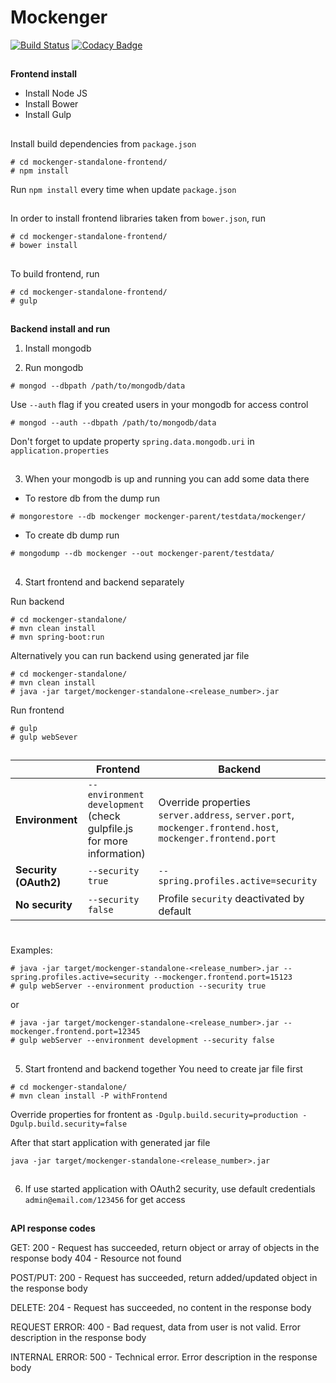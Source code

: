 # Mockenger #
[![Build Status](https://semaphoreci.com/api/v1/dryazanov/mockenger/branches/develop/badge.svg)](https://semaphoreci.com/dryazanov/mockenger)
[![Codacy Badge](https://api.codacy.com/project/badge/grade/4cfcf88539ba49be8ed773807b312405)](https://www.codacy.com/app/dryazanov/mockenger)
##
##
**Frontend install**

* Install Node JS
* Install Bower
* Install Gulp

##
Install build dependencies from `package.json`
```
# cd mockenger-standalone-frontend/
# npm install
```
Run `npm install` every time when update `package.json`

##
In order to install frontend libraries taken from `bower.json`, run
```
# cd mockenger-standalone-frontend/
# bower install
```

##
To build frontend, run

```
# cd mockenger-standalone-frontend/
# gulp
```

##
##
**Backend install and run**

1) Install mongodb

2) Run mongodb
```
# mongod --dbpath /path/to/mongodb/data
```

Use `--auth` flag if you created users in your mongodb for access control
```
# mongod --auth --dbpath /path/to/mongodb/data
```
Don't forget to update property `spring.data.mongodb.uri` in `application.properties`


##
3) When your mongodb is up and running you can add some data there

 - To restore db from the dump run

```
# mongorestore --db mockenger mockenger-parent/testdata/mockenger/
```

 - To create db dump run

```
# mongodump --db mockenger --out mockenger-parent/testdata/
```

##
4) Start frontend and backend separately

Run backend
```
# cd mockenger-standalone/
# mvn clean install
# mvn spring-boot:run
```

Alternatively you can run backend using generated jar file
```
# cd mockenger-standalone/
# mvn clean install
# java -jar target/mockenger-standalone-<release_number>.jar
```

Run frontend
```
# gulp
# gulp webSever
```

##
|                       | Frontend                            | Backend                               |
|-----------------------|-------------------------------------|---------------------------------------|
| **Environment**       | `--environment development` (check gulpfile.js for more information) | Override properties `server.address`, `server.port`, `mockenger.frontend.host`, `mockenger.frontend.port` |
| **Security (OAuth2)** | `--security true` | `--spring.profiles.active=security` |
| **No security**       | `--security false` | Profile `security` deactivated by default |

#
Examples:
```
# java -jar target/mockenger-standalone-<release_number>.jar --spring.profiles.active=security --mockenger.frontend.port=15123
# gulp webServer --environment production --security true
```
or
```
# java -jar target/mockenger-standalone-<release_number>.jar --mockenger.frontend.port=12345
# gulp webServer --environment development --security false
```

##
5) Start frontend and backend together
You need to create jar file first
```
# cd mockenger-standalone/
# mvn clean install -P withFrontend
```
Override properties for frontent as `-Dgulp.build.security=production -Dgulp.build.security=false`

After that start application with generated jar file
```
java -jar target/mockenger-standalone-<release_number>.jar
```

##
6) If use started application with OAuth2 security, use default credentials `admin@email.com/123456` for get access

##
##
**API response codes**

GET: 200 - Request has succeeded, return object or array of objects in the response body 404 - Resource not found

POST/PUT: 200 - Request has succeeded, return added/updated object in the response body

DELETE: 204 - Request has succeeded, no content in the response body

REQUEST ERROR: 400 - Bad request, data from user is not valid. Error description in the response body

INTERNAL ERROR: 500 - Technical error. Error description in the response body